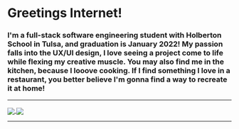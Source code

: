 # Greetings Internet!
<!--
- 🔭 I’m currently working on ...
- 🌱 I’m currently learning ...
- 👯 I’m looking to collaborate on ...
- 🤔 I’m looking for help with ...
- 💬 Ask me about ...
- 📫 How to reach me: ...
- 😄 Pronouns: ...
- ⚡ Fun fact: ...
-->
### I'm a full-stack software engineering student with Holberton School in Tulsa, and graduation is January 2022! My passion falls into the UX/UI design, I love seeing a project come to life while flexing my creative muscle. You may also find me in the kitchen, because I looove cooking. If I find something I love in a restaurant, you better believe I'm gonna find a way to recreate it at home!


---
<a href="https://github.com/jilroge7">
  <img align="center" src="https://github-readme-stats.vercel.app/api/top-langs/?username=jilroge7&theme=tokyonight" />
</a>
<a href="https://github.com/jilroge7">
  <img align="center" src="https://github-readme-stats.vercel.app/api?username=jilroge7&show_icons=true&theme=tokyonight&hide=stars,issues" />
</a>

---
